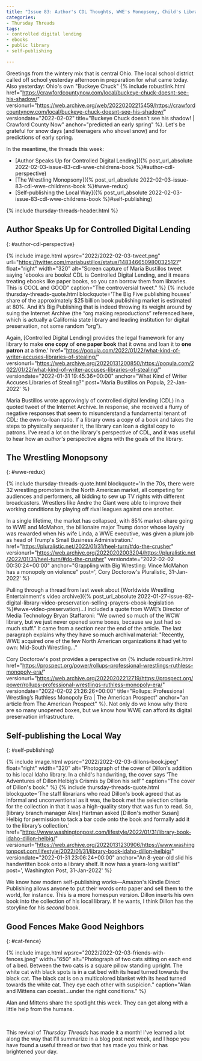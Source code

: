 ```yaml
---
title: "Issue 83: Author's CDL Thoughts, WWE's Monopsony, Child's Library Book"
categories:
- Thursday Threads
tags:
- controlled digital lending
- ebooks
- public library
- self-publishing

---
```

Greetings from the wintery mix that is central Ohio. 
The local school district called off school yesterday afternoon in preparation for what came today. 
Also yesterday: Ohio's own "Buckeye Chuck" {% include robustlink.html href="https://crawfordcountynow.com/local/buckeye-chuck-doesnt-see-his-shadow/" versionurl="https://web.archive.org/web/20220202215459/https://crawfordcountynow.com/local/buckeye-chuck-doesnt-see-his-shadow/" versiondate="2022-02-02" title="Buckeye Chuck doesn’t see his shadow! | Crawford County Now" anchor="predicted an early spring" %}. 
Let's be grateful for snow days (and teenagers who shovel snow) and for predictions of early spring.

In the meantime, the threads this week:

* [Author Speaks Up for Controlled Digital Lending]({% post_url_absolute 2022-02-03-issue-83-cdl-wwe-childrens-book %}#author-cdl-perspective)
* [The Wrestling Monopsony]({% post_url_absolute 2022-02-03-issue-83-cdl-wwe-childrens-book %}#wwe-redux)
* [Self-publishing the Local Way]({% post_url_absolute 2022-02-03-issue-83-cdl-wwe-childrens-book %}#self-publishing)

{% include thursday-threads-header.html %}

## Author Speaks Up for Controlled Digital Lending
{: #author-cdl-perspective}

{% include image.html wpsrc="2022/2022-02-03-tweet.png" url="https://twitter.com/mariabustillos/status/1483466509800325127" float="right" width="320" alt="Screen capture of Maria Bustillos tweet saying 'ebooks are books! CDL is Controlled Digital Lending, and it means treating ebooks like paper books, so you can borrow them from libraries. This is COOL and GOOD" caption="The controversial tweet." %} {% include thursday-threads-quote.html
blockquote='The Big Five publishing houses’ share of the approximately $25 billion book publishing market is estimated at 80%. And it’s Big Publishing that is indeed throwing its weight around by suing the Internet Archive (the “org making reproductions” referenced here, which is actually a California state library and leading institution for digital preservation, not some random “org”).

Again, [Controlled Digital Lending] provides the legal framework for any library to make **one copy** of **one paper book** that it owns and loan it to **one patron** at a time.'
href="https://popula.com/2022/01/22/what-kind-of-writer-accuses-libraries-of-stealing/"
versionurl="https://web.archive.org/20220131200850/https://popula.com/2022/01/22/what-kind-of-writer-accuses-libraries-of-stealing/"
versiondate="2022-01-31 19:45:36+00:00"
anchor="What Kind of Writer Accuses Libraries of Stealing?"
post='Maria Bustillos on Popula, 22-Jan-2022'
%}

Maria Bustillos wrote approvingly of controlled digital lending (CDL) in a quoted tweet of the Internet Archive. In response, she received a flurry of negative responses that seem to misunderstand a fundamental tenant of CDL: the own-to-loan ratio. If a library owns a copy of a book and takes the steps to physically sequester it, the library can loan a digital copy to patrons.  I've read a lot on the library's perspective of CDL, and it was useful to hear how an _author's_ perspective aligns with the goals of the library.

## The Wrestling Monopsony
{: #wwe-redux}

{% include thursday-threads-quote.html
blockquote='In the 70s, there were 32 wrestling promoters in the North American market, all competing for audiences and performers, all bidding to sew up TV rights with different broadcasters. Wrestlers like Andre the Giant were able to improve their working conditions by playing off rival leagues against one another.

In a single lifetime, the market has collapsed, with 85% market-share going to WWE and McMahon, the billionaire major Trump donor whose loyalty was rewarded when his wife Linda, a WWE executive, was given a plum job as head of Trump&#39;s Small Business Administration.'
href="https://pluralistic.net/2022/01/31/heel-turn/#do-the-crusher"
versionurl="https://web.archive.org/20220202003204/https://pluralistic.net/2022/01/31/heel-turn/#do-the-crusher"
versiondate="2022-02-02 00:30:24+00:00"
anchor="Grappling with Big Wrestling: Vince McMahon has a monopoly on violence"
post=', Cory Doctorow&#39;s Pluralistic, 31-Jan-2022'
%}

Pulling through a thread from last week about [Worldwide Wrestling Entertainment's video archive]({% post_url_absolute 2022-01-27-issue-82-digital-library-video-preservation-selling-prayers-ebook-legislation %}#wwe-video-preservation)...I included a quote from WWE’s Director of Media Technology Bryan Staffaroni: <quote>"We owned so much of the WCW library, but we just never opened some boxes, because we just had so much stuff."</quote> It came from a section near the end of the article. The last paragraph explains why they have so much archival material: "Recently, WWE acquired one of the few North American organizations it had yet to own: Mid-South Wrestling..."

Cory Doctorow's post provides a perspective on {% include robustlink.html href="https://prospect.org/power/rollups-professional-wrestlings-ruthless-monopoly-era/" versionurl="https://web.archive.org/20220202212719/https://prospect.org/power/rollups-professional-wrestlings-ruthless-monopoly-era/" versiondate="2022-02-02 21:26:26+00:00" title="Rollups: Professional Wrestling’s Ruthless Monopoly Era | The American Prospect" anchor="an article from The American Prospect" %}. Not only do we know why there are so many unopened boxes, but we know how WWE can afford its digital preservation infrastructure.

## Self-publishing the Local Way
{: #self-publishing}

{% include image.html wpsrc="2022/2022-02-03-dillons-book.jpeg" float="right" width="320" alt="Photograph of the cover of Dillon's addition to his local Idaho library. In a child's handwriting, the cover says 'The Adventures of Dillon Helbig’s Crismis by Dillon his self'" caption="The cover of Dillon's book." %} {% include thursday-threads-quote.html
blockquote='The staff librarians who read Dillon&#39;s book agreed that as informal and unconventional as it was, the book met the selection criteria for the collection in that it was a high-quality story that was fun to read. So, [library branch manager Alex] Hartman asked [Dillon&#39;s mother Susan] Helbig for permission to tack a bar code onto the book and formally add it to the library’s collection.'
href="https://www.washingtonpost.com/lifestyle/2022/01/31/library-book-idaho-dillon-helbig/"
versionurl="https://web.archive.org/20220131230906/https://www.washingtonpost.com/lifestyle/2022/01/31/library-book-idaho-dillon-helbig/"
versiondate="2022-01-31 23:06:24+00:00"
anchor="An 8-year-old slid his handwritten book onto a library shelf. It now has a years-long waitlist"
post=', Washington Post, 31-Jan-2022'
%}

We know how modern self-publishing works—Amazon's Kindle Direct Publishing allows anyone to put their words onto paper and sell them to the world, for instance. This is a more homespun version.  Dillon inserts his own book into the collection of his local library.  If he wants, I think Dillon has the storyline for his _second_ book.


## Good Fences Make Good Neighbors
{: #cat-fence}

{% include image.html wpsrc="2022/2022-02-03-friends-with-fences.jpeg" width="650" alt="Photograph of two cats sitting on each end of a bed. Between the two cats is a square pillow standing upright. The white cat with black spots is in a cat bed with its head turned towards the black cat. The black cat is on a multicolored blanket with its head turned towards the white cat.  They eye each other with suspicion." caption="Alan and Mittens can coexist...under the right conditions." %} 

Alan and Mittens share the spotlight this week. 
They can get along with a little help from the humans. 

&nbsp;

This revival of _Thursday Threads_ has made it a month! 
I've learned a lot along the way that I'll summarize in a blog post next week, and I hope you have found a useful thread or two that has made you think or has brightened your day.